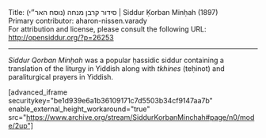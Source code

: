 <html>
<head></head>
<body>
Title: סידור קרבן מנחה (נוסח האר״י)‏ | Siddur Ḳorban Minḥah (1897)<br />
Primary contributor: aharon-nissen.varady<br />
For attribution and license, please consult the following URL: <a href="http://opensiddur.org/?p=26253">http://opensiddur.org/?p=26253</a>
<p />
<hr />

<em>Siddur Qorban Minḥah</em> was a popular ḥassidic siddur containing a translation of the liturgy in Yiddish along with <em>tkhines</em> (teḥinot) and paraliturgical prayers in Yiddish.

[advanced_iframe securitykey="be1d939e6a1b36109171c7d5503b34cf9147aa7b" enable_external_height_workaround="true" src="https://www.archive.org/stream/SiddurKorbanMinchah#page/n0/mode/2up"]
</body>
</html>